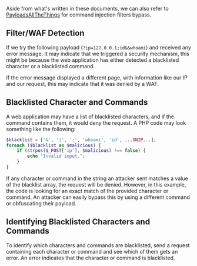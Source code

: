 Aside from what's written in these documents, we can also refer to [PayloadsAllTheThings](https://github.com/swisskyrepo/PayloadsAllTheThings/tree/master/Command%20Injection#bypass-without-space) for command injection filters bypass.
## Filter/WAF Detection
If we try the following payload (`?ip=127.0.0.1;id&&whoami`) and received any error message. It may indicate that we triggered a security mechanism, this might be because the web application has either detected a blacklisted character or a blacklisted command.

If the error message displayed a different page, with information like our IP and our request, this may indicate that it was denied by a WAF.
## Blacklisted Character and Commands
A web application may have a list of blacklisted characters, and if the command contains them, it would deny the request. A PHP code may look something like the following:
```php
$blacklist = ['&', '|', ';', 'whoami', 'id', ...SNIP...];
foreach ($blacklist as $malicious) {
	if (strpos($_POST['ip'], $malicious) !== false) {
		echo "Invalid input.";
	}
}
```
If any character or command in the string an attacker sent matches a value of the blacklist array, the request will be denied. However, in this example, the code is looking for an exact match of the provided character or command. An attacker can easily bypass this by using a different command or obfuscating their payload.
## Identifying Blacklisted Characters and Commands
To identify which characters and commands are blacklisted, send a request containing each character or command and see which of them gets an error. An error indicates that the character or command is blacklisted.
